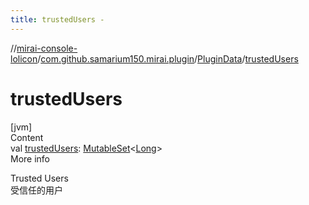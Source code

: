 ```yaml
---
title: trustedUsers -
---
```

//[mirai-console-lolicon](../../../index.md)/[com.github.samarium150.mirai.plugin](../index.md)/[PluginData](index.md)/[trustedUsers](trusted-users.md)



# trustedUsers  
[jvm]  
Content  
val [trustedUsers](trusted-users.md): [MutableSet](https://kotlinlang.org/api/latest/jvm/stdlib/kotlin.collections/-mutable-set/index.html)<[Long](https://kotlinlang.org/api/latest/jvm/stdlib/kotlin/-long/index.html)>  
More info  


Trusted Users <br> 受信任的用户

  



